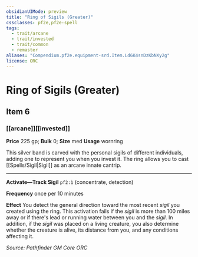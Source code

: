 ```yaml
---
obsidianUIMode: preview
title: "Ring of Sigils (Greater)"
cssclasses: pf2e,pf2e-spell
tags:
  - trait/arcane
  - trait/invested
  - trait/common
  - remaster
aliases: "Compendium.pf2e.equipment-srd.Item.Ld6K4snDzKbNXy2g"
license: ORC
---
```

# Ring of Sigils (Greater)
## Item 6
### [[arcane]][[invested]]


**Price** 225 gp; 
**Bulk** 0; **Size** med
**Usage** wornring

This silver band is carved with the personal sigils of different individuals, adding one to represent you when you invest it. The ring allows you to cast [[Spells/Sigil|Sigil]] as an arcane innate cantrip.

* * *

**Activate—Track Sigil** `pf2:1` (concentrate, detection)

**Frequency** once per 10 minutes

**Effect** You detect the general direction toward the most recent _sigil_ you created using the ring. This activation fails if the _sigil_ is more than 100 miles away or if there's lead or running water between you and the _sigil_. In addition, if the _sigil_ was placed on a living creature, you also determine whether the creature is alive, its distance from you, and any conditions affecting it.

*Source: Pathfinder GM Core*
*ORC*
